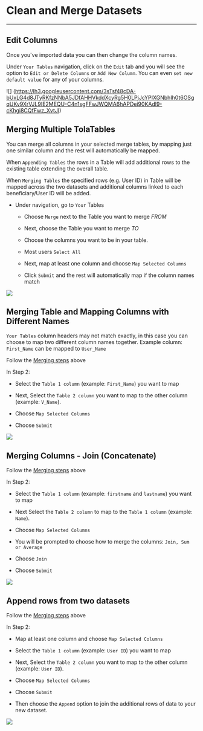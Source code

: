 # Clean and Merge Datasets

---

## Edit Columns

Once you've imported data you can then change the column names.

Under `Your Tables` navigation, click on the `Edit` tab and you will see the option to `Edit or Delete Columns` or `Add New Column`. You can even `set new default value` for any of your columns.

![] (https://lh3.googleusercontent.com/3sTsf48cDA-bUxLG4d8JTyRKfzNNbA5JDfAHHVkddXcyRg5H0LPjJcYPIXGNbhIh0t6OSgqUKv9XrVJL9IE2MEQU-C4n1sgFFwJWQMA6hAPDei90KAdl9-cKhgi8CQfFwz_XvtJI)

## Merging Multiple TolaTables

You can merge all columns in your selected merge tables, by mapping just one similar column and the rest will automatically be mapped.

When `Appending Tables` the rows in a Table will add additional rows to the existing table extending the overall table.

When `Merging Tables` the specified rows \(e.g. User ID\) in Table will be mapped across the two datasets and additional columns linked to each beneficiary/User ID will be added.

* Under navigation, go to `Your` Tables

  * Choose `Merge` next to the Table you want to merge _FROM_

  * Next, choose the Table you want to merge _TO_

  * Choose the columns you want to be in your table.

  * Most users `Select All`

  * Next, map at least one column and choose `Map Selected Columns`

  * Click `Submit` and the rest will automatically map if the column names match

![](https://lh5.googleusercontent.com/chxUY9Q3DhXlwpJzzyA_wjC4mIj_5Y34yShydLqSxl9jXERPR5wX0oNxpFwZdaQxytJ2AgCuUyGKjbr09NW2DPW8mXG6nlTX9W6tM4QC8qLlPUwxgAxtgE44o4UiN0gofda-PRRg)

## Merging Table and Mapping Columns with Different Names

`Your Tables` column headers may not match exactly, in this case you can choose to map two different column names together. Example column: `First_Name` can be mapped to `User_Name`

Follow the [Merging steps](https://tola.hackpad.com/4.-Multiple-Tabs-in-your-GSheet-Currently-we-can-only-import-the-first-sheettab-in-your-GSheet.-BlUMTgJoO8v#:h=Merging-Table-and-Mapping-Colu) above

In Step 2:

  * Select the `Table 1 column` \(example: `First_Name`) you want to map

  * Next, Select the `Table 2 column` you want to map to the other column (example: `V_Name`).

  * Choose `Map Selected Columns`

  * Choose `Submit`

![](https://lh6.googleusercontent.com/J4QyApmEbpkh-TxkyuYrMfEDPyYaNFfQflYQBJuAv1X-rZqcWLxZcbmgfI1oOqPmmB_6MGp4aWYbVvFz24oIiZMq0svwJLioLTnR4Omx6RLIJX7iP30K-uGT6Wrkx8RqF7czx2VN)

## Merging Columns - Join \(Concatenate\)

Follow the [Merging steps](https://tola.hackpad.com/4.-Multiple-Tabs-in-your-GSheet-Currently-we-can-only-import-the-first-sheettab-in-your-GSheet.-BlUMTgJoO8v#:h=Merging-Table-and-Mapping-Colu) above

In Step 2:

  * Select the `Table 1 column` \(example: `firstname` and `lastname`) you want to map

  * Next Select the `Table 2 column` to map to the `Table 1 column` \(example: `Name`).

  * Choose `Map Selected Columns`

  * You will be prompted to choose how to merge the columns: `Join, Sum or Average`

  * Choose `Join`

  * Choose `Submit`

![](https://lh5.googleusercontent.com/O0nzP6BW1XhcRavO6ovvqyx_5gZLzDIA0gIl20EG6x53jEmh7X3lpHqVsymssJ12PTbURT83agWuSI9FdCDKLgPMeiKGEYKaMEuLPRLwAjEEfaVamGyLKWg8Ib-I51DO-jupsvnf)

## Append rows from two datasets

Follow the [Merging steps](https://tola.hackpad.com/4.-Multiple-Tabs-in-your-GSheet-Currently-we-can-only-import-the-first-sheettab-in-your-GSheet.-BlUMTgJoO8v#:h=Merging-Table-and-Mapping-Colu) above 

In Step 2:

  * Map at least one column and choose `Map Selected Columns`

  * Select the `Table 1 column` \(example: `User ID`) you want to map

  * Next, Select the `Table 2 column` you want to map to the other column \(example: `User ID`).

  * Choose `Map Selected Columns`

  * Choose `Submit`

  * Then choose the `Append` option to join the additional rows of data to your new dataset.

![](https://lh4.googleusercontent.com/Eouu57QO-g429zSTVaIKHCnoLRURWK9QerLKqWxRzw0A9MRNsQ23WmWVYh4mvBtHMmNe74Cdt61YTQhMumXDhlLU-N1cJJe2d1Y1u36poQZcDhfz8bMmHGNBkdIkZS7VmqR_vU1J)

  


